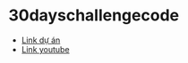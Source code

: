# 30dayschallengecode
- [Link dự án](https://www.nodemy.vn/projects-html-css-js)
- [Link youtube](https://www.youtube.com/playlist?list=PLodO7Gi1F7R0zA8RkRHcDgnPduNBmjkb5)
